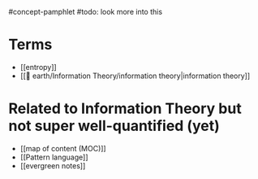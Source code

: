 #concept-pamphlet 
#todo: look more into this

# Terms

- [[entropy]]
- [[🏡 earth/Information Theory/information theory|information theory]]

# Related to Information Theory but not super well-quantified (yet)

- [[map of content (MOC)]]
- [[Pattern language]]
- [[evergreen notes]]

